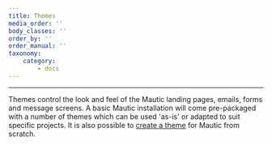```yaml
---
title: Themes
media_order: ''
body_classes: ''
order_by: ''
order_manual: ''
taxonomy:
    category:
        - docs
---
```


-----------

Themes control the look and feel of the Mautic landing pages, emails, forms and message screens.  A basic Mautic installation will come pre-packaged with a number of themes which can be used 'as-is' or adapted to suit specific projects.  It is also possible to [create a theme][mautic-theme] for Mautic from scratch.

 [mautic-theme]: <https://developer.mautic.org/#themes>
